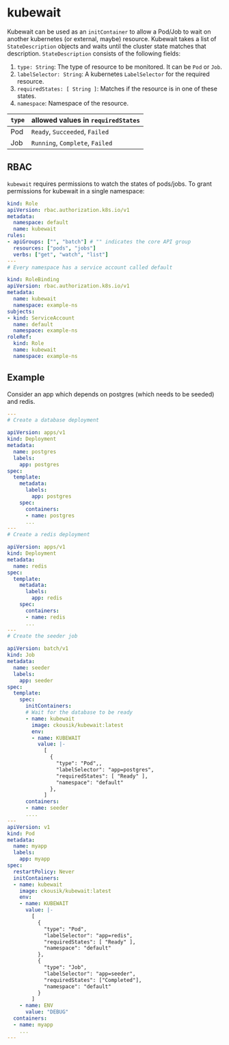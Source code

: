 # kubewait

Kubewait can be used as an `initContainer` to allow a Pod/Job to wait on another kubernetes (or external, maybe) resource.
Kubewait takes a list of `StateDescription` objects and waits until the cluster state matches that description.
`StateDescription` consists of the following fields:
1. `type: String`: The type of resource to be monitored. It can be `Pod` or `Job`.
2. `labelSelector: String`: A kubernetes `LabelSelector` for the required resource.
3. `requiredStates: [ String ]`: Matches if the resource is in one of these states.
4. `namespace`: Namespace of the resource.

| `type` | allowed values in `requiredStates` |
|---|---|
| Pod | `Ready`, `Succeeded`, `Failed`|
| Job | `Running`, `Complete`, `Failed` |

## RBAC
`kubewait` requires permissions to watch the states of pods/jobs. To grant permissions for kubewait in a single namespace:
```yaml
kind: Role
apiVersion: rbac.authorization.k8s.io/v1
metadata:
  namespace: default
  name: kubewait
rules:
- apiGroups: ["", "batch"] # "" indicates the core API group
  resources: ["pods", "jobs"]
  verbs: ["get", "watch", "list"]
---
# Every namespace has a service account called default

kind: RoleBinding
apiVersion: rbac.authorization.k8s.io/v1
metadata:
  name: kubewait
  namespace: example-ns
subjects:
- kind: ServiceAccount
  name: default
  namespace: example-ns
roleRef:
  kind: Role
  name: kubewait
  namespace: example-ns
```

## Example
Consider an app which depends on postgres (which needs to be seeded) and redis.
```yaml
---
# Create a database deployment

apiVersion: apps/v1
kind: Deployment
metadata:
  name: postgres 
  labels:
    app: postgres
spec:
  template:
    metadata:
      labels:
        app: postgres
    spec:
      containers:
      - name: postgres
      ...
---
# Create a redis deployment

apiVersion: apps/v1
kind: Deployment
metadata:
  name: redis
spec:
  template:
    metadata:
      labels:
        app: redis
    spec:
      containers:
      - name: redis
      ...
---
# Create the seeder job

apiVersion: batch/v1
kind: Job
metadata:
  name: seeder
  labels:
    app: seeder
spec:
  template:
    spec:
      initContainers:
      # Wait for the database to be ready
      - name: kubewait
        image: ckousik/kubewait:latest
        env:
        - name: KUBEWAIT
          value: |-
            [
              {
                "type": "Pod",,
                "labelSelector": "app=postgres",
                "requiredStates": [ "Ready" ],
                "namespace": "default"
              },
            ]
      containers:
      - name: seeder
      ....
---
apiVersion: v1
kind: Pod
metadata:
  name: myapp
  labels:
    app: myapp
spec:
  restartPolicy: Never
  initContainers:
  - name: kubewait
    image: ckousik/kubewait:latest
    env:
    - name: KUBEWAIT
      value: |-
        [
          {
            "type": "Pod",
            "labelSelector": "app=redis",
            "requiredStates": [ "Ready" ],
            "namespace": "default"
          },
          {
            "type": "Job",
            "labelSelector": "app=seeder",
            "requiredStates": ["Completed"],
            "namespace": "default"
          }
        ]
    - name: ENV
      value: "DEBUG"
  containers:
  - name: myapp
    ...
---

```

